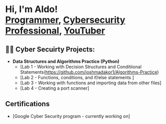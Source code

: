 <h1>Hi, I'm Aldo! <br/><a href="https://github.com/joshmadakor1">Programmer</a>, <a href="https://www.linkedin.com/in/joshmadakor/">Cybersecurity Professional</a>, <a href="https://www.youtube.com/c/joshmadakor">YouTuber</a></h1>

<h2>👨‍💻 Cyber Secuirty Projects:</h2>

- <b>Data Structures and Algorithms Practice (Python)</b>
  - [Lab 1 - Working with Decision Structures and Conditiional Statements(https://github.com/joshmadakor1/Algorithms-Practice)
  - [Lab 2 - Functions, conditions, and if/else statements ]
  - [Lab 3 - Working with functions and importing data from other files]
  - [Lab 4 - Creating a port scanner]

<h2> Certifications</h2>

- [Google Cyber Security program - currently working on]


